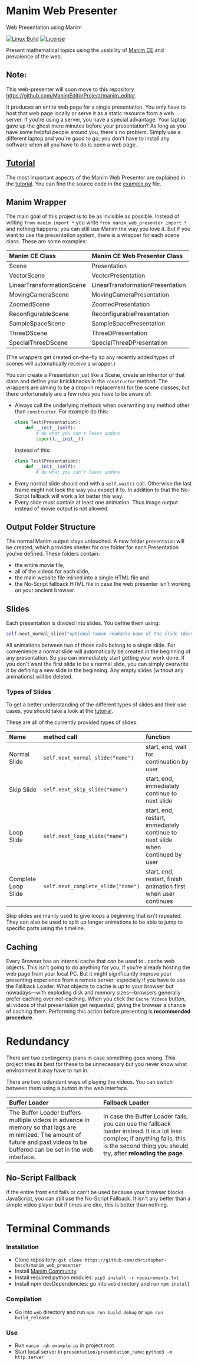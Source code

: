 # Manim Web Presenter
Web Presentation using Manim

[![Linux Build](https://github.com/christopher-besch/manim_web_presenter/actions/workflows/linux.yml/badge.svg?branch=main)](https://github.com/christopher-besch/manim_web_presenter/actions/workflows/linux.yml)
[![License](https://img.shields.io/badge/license-MIT-yellow)](https://github.com/christopher-besch/manim_web_presenter/blob/main/LICENSE)

Present mathematical topics using the usability of [Manim CE](https://www.manim.community) and prevalence of the web.

## Note:

This web-presenter will soon move to this repository https://github.com/ManimEditorProject/manim_editor.

It produces an entire web page for a single presentation.
You only have to host that web page locally or serve it as a static resource from a web server.
If you're using a server, you have a special advantage:
Your laptop gave up the ghost mere minutes before your presentation?
As long as you have some helpful people around you, there's no problem.
Simply use a different laptop and you're good to go;
you don't have to install any software when all you have to do is open a web page.

## [Tutorial](https://christopher-besch.github.io/manim_web_presenter/Tutorial)

The most important aspects of the Manim Web Presenter are explained in the [tutorial](https://christopher-besch.github.io/manim_web_presenter/Tutorial).
You can find the source code in the [example.py](example.py) file.

## Manim Wrapper

The main goal of this project is to be as invisible as possible.
Instead of writing `from manim import *` you write `from manim_web_presenter import *` and nothing happens;
you can still use Manim the way you love it.
But if you want to use the presentation system, there is a wrapper for each scene class.
These are some examples:

| Manim CE Class            | Manim CE Web Presenter Class     |
|:------------------------- |:-------------------------------- |
| Scene                     | Presentation                     |
| VectorScene               | VectorPresentation               |
| LinearTransformationScene | LinearTransformationPresentation |
| MovingCameraScene         | MovingCameraPresentation         |
| ZoomedScene               | ZoomedPresentation               |
| ReconfigurableScene       | ReconfigurablePresentation       |
| SampleSpaceScene          | SampleSpacePresentation          |
| ThreeDScene               | ThreeDPresentation               |
| SpecialThreeDScene        | SpecialThreeDPresentation        |

(The wrappers get created on-the-fly so any recently added types of scenes will automatically receive a wrapper.)

You can create a Presentation just like a Scene, create an inheritor of that class and define your knickknacks in the `constructor` method.
The wrappers are aiming to be a drop-in replacement for the scene classes, but there unfortunately are a few rules you have to be aware of:
-   Always call the underlying methods when overwriting any method other than `constructor`.
    For example do this:
    ```py
    class Test(Presentation):
        def __init__(self):
            # do what you can't leave undone
            super().__init__()
    ```
    instead of this:
    ```py
    class Test(Presentation):
        def __init__(self):
            # do what you can't leave undone
    ```
-   Every normal slide should end with a `self.wait()` call.
    Otherwise the last frame might not look the way you expect it to.
    In addition to that the No-Script fallback will work a lot better this way.
-   Every slide must contain at least one animation.
    Thus image output instead of movie output is not allowed.

## Output Folder Structure

The normal Manim output stays untouched.
A new folder `presentaion` will be created, which provides shelter for one folder for each Presentation you've defined.
These folders contain:
-   the entire movie file,
-   all of the videos for each slide,
-   the main website file inlined into a single HTML file and
-   the No-Script fallback HTML file in case the web presenter isn't working on your ancient browser.

## Slides

Each presentation is divided into slides.
You define them using:
```py
self.next_normal_slide("optional human readable name of the slide (doesn't have to be unique)")
```

All animations between two of those calls belong to a single slide.
For convenience a normal slide will automatically be created in the beginning of any presentation.
So you can immediately start getting your work done.
If you don't want the first slide to be a normal slide, you can simply overwrite it by defining a new slide in the beginning.
Any empty slides (without any animations) will be deleted.

### Types of Slides

To get a better understanding of the different types of slides and their use cases, you should take a look at the [tutorial](https://christopher-besch.github.io/manim_web_presenter/Tutorial).

These are all of the currently provided types of slides:

| Name                | method call                        | function                                                                       |
|:------------------- |:---------------------------------- |:------------------------------------------------------------------------------ |
| Normal Slide        | `self.next_normal_slide("name")`   | start, end, wait for continuation by user                                      |
| Skip Slide          | `self.next_skip_slide("name")`     | start, end, immediately continue to next slide                                 |
| Loop Slide          | `self.next_loop_slide("name")`     | start, end, restart, immediately continue to next slide when continued by user |
| Complete Loop Slide | `self.next_complete_slide("name")` | start, end, restart, finish animation first when user continues                |

Skip slides are mainly used to give loops a beginning that isn't repeated.
They can also be used to split up longer animations to be able to jump to specific parts using the timeline.

## Caching

Every Browser has an internal cache that can be used to...cache web objects.
This isn't going to do anything for you, if you're already hosting the web page from your local PC.
But it might significantly improve your presenting experience from a remote server; especially if you have to use the Fallback Loader.
What objects to cache is up to your browser but nowadays—with exploding disk and memory sizes—browsers generally prefer caching over not-caching.
When you click the `Cache Videos` button, all videos of that presentation get requested, giving the browser a chance of caching them.
Performing this action before presenting is **recommended procedure**.

# Redundancy

There are two contingency plans in case something goes wrong.
This project tries its best for these to be unnecessary but you never know what environment it may have to run in.

There are two redundant ways of playing the videos.
You can switch between them using a button in the web interface.

| Buffer Loader | Fallback Loader |
|:------------- |:--------------- |
| The Buffer Loader buffers multiple videos in advance in memory so that lags are minimized. The amount of future and past videos to be buffered can be set in the web interface. | In case the Buffer Loader fails, you can use the fallback loader instead. It is a lot less complex; if anything fails, this is the second thing you should try, after **reloading the page**. |

## No-Script Fallback

If the entire front end fails or can't be used because your browser blocks JavaScript, you can still use the No-Script Fallback.
It isn't any better than a simple video player but if times are dire, this is better than nothing.

# Terminal Commands

### Installation

-    Clone repository: `git clone https://github.com/christopher-besch/manim_web_presenter`
-    Install [Manim Community](https://docs.manim.community/en/stable/installation.html)
-    Install required python modules: `pip3 install -r requirements.txt`
-    Install npm devDependencies: go into `web` directory and run `npm install`

### Compilation

-    Go into `web` directory and run `npm run build_debug` or `npm run build_release`

### Use

-    Run `manim -qh example.py` in project root
-    Start local server in `presentation/presentation_name`: `python3 -m http.server`
